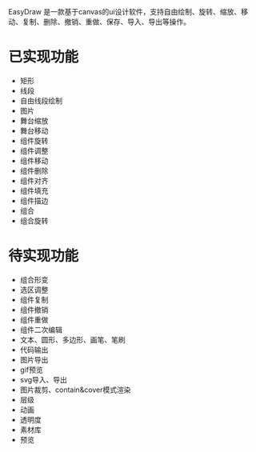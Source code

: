 EasyDraw 是一款基于canvas的ui设计软件，支持自由绘制、旋转、缩放、移动、复制、删除、撤销、重做、保存、导入、导出等操作。

# 已实现功能

- 矩形
- 线段
- 自由线段绘制
- 图片
- 舞台缩放
- 舞台移动
- 组件旋转
- 组件调整
- 组件移动
- 组件删除
- 组件对齐
- 组件填充
- 组件描边
- 组合
- 组合旋转

# 待实现功能

- 组合形变
- 选区调整
- 组件复制
- 组件撤销
- 组件重做
- 组件二次编辑
- 文本、圆形、多边形、画笔、笔刷
- 代码输出
- 图片导出
- gif预览
- svg导入、导出
- 图片裁剪、contain&cover模式渲染
- 层级
- 动画
- 透明度
- 素材库
- 预览
